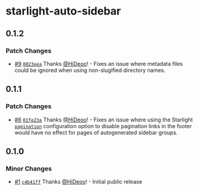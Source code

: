 # starlight-auto-sidebar

## 0.1.2

### Patch Changes

- [#9](https://github.com/HiDeoo/starlight-auto-sidebar/pull/9) [`0023eea`](https://github.com/HiDeoo/starlight-auto-sidebar/commit/0023eea5e51f806d1a18122fc90ca36435981a81) Thanks [@HiDeoo](https://github.com/HiDeoo)! - Fixes an issue where metadata files could be ignored when using non-slugified directory names.

## 0.1.1

### Patch Changes

- [#6](https://github.com/HiDeoo/starlight-auto-sidebar/pull/6) [`01fe23a`](https://github.com/HiDeoo/starlight-auto-sidebar/commit/01fe23a6b87203946fad3600a4ea1f0b97151bca) Thanks [@HiDeoo](https://github.com/HiDeoo)! - Fixes an issue where using the Starlight [`pagination`](https://starlight.astro.build/reference/configuration/#pagination) configuration option to disable pagination links in the footer would have no effect for pages of autogenerated sidebar groups.

## 0.1.0

### Minor Changes

- [#1](https://github.com/HiDeoo/starlight-auto-sidebar/pull/1) [`c4b41ff`](https://github.com/HiDeoo/starlight-auto-sidebar/commit/c4b41ff7c495da3bfbd9cb5ca2b1bbb630a5d2ed) Thanks [@HiDeoo](https://github.com/HiDeoo)! - Initial public release
